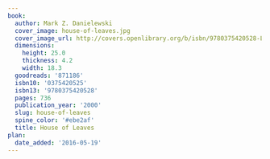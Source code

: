 ```yaml
---
book:
  author: Mark Z. Danielewski
  cover_image: house-of-leaves.jpg
  cover_image_url: http://covers.openlibrary.org/b/isbn/9780375420528-L.jpg
  dimensions:
    height: 25.0
    thickness: 4.2
    width: 18.3
  goodreads: '871186'
  isbn10: '0375420525'
  isbn13: '9780375420528'
  pages: 736
  publication_year: '2000'
  slug: house-of-leaves
  spine_color: '#ebe2af'
  title: House of Leaves
plan:
  date_added: '2016-05-19'
---
```

